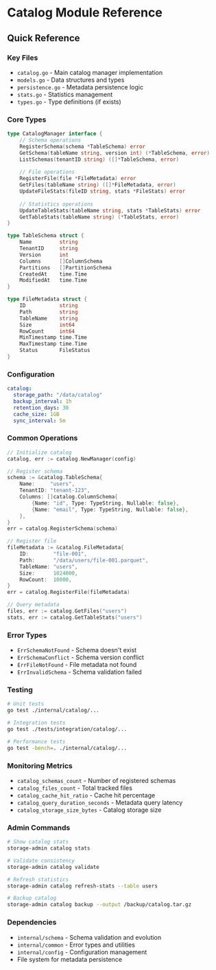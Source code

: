 # Catalog Module Reference

## Quick Reference

### Key Files
- `catalog.go` - Main catalog manager implementation
- `models.go` - Data structures and types
- `persistence.go` - Metadata persistence logic
- `stats.go` - Statistics management
- `types.go` - Type definitions (if exists)

### Core Types
```go
type CatalogManager interface {
    // Schema operations
    RegisterSchema(schema *TableSchema) error
    GetSchema(tableName string, version int) (*TableSchema, error)
    ListSchemas(tenantID string) ([]*TableSchema, error)
    
    // File operations
    RegisterFile(file *FileMetadata) error
    GetFiles(tableName string) ([]*FileMetadata, error)
    UpdateFileStats(fileID string, stats *FileStats) error
    
    // Statistics operations
    UpdateTableStats(tableName string, stats *TableStats) error
    GetTableStats(tableName string) (*TableStats, error)
}

type TableSchema struct {
    Name         string
    TenantID     string
    Version      int
    Columns      []ColumnSchema
    Partitions   []PartitionSchema
    CreatedAt    time.Time
    ModifiedAt   time.Time
}

type FileMetadata struct {
    ID           string
    Path         string
    TableName    string
    Size         int64
    RowCount     int64
    MinTimestamp time.Time
    MaxTimestamp time.Time
    Status       FileStatus
}
```

### Configuration
```yaml
catalog:
  storage_path: "/data/catalog"
  backup_interval: 1h
  retention_days: 30
  cache_size: 1GB
  sync_interval: 5m
```

### Common Operations
```go
// Initialize catalog
catalog, err := catalog.NewManager(config)

// Register schema
schema := &catalog.TableSchema{
    Name:     "users",
    TenantID: "tenant-123",
    Columns: []catalog.ColumnSchema{
        {Name: "id", Type: TypeString, Nullable: false},
        {Name: "email", Type: TypeString, Nullable: false},
    },
}
err = catalog.RegisterSchema(schema)

// Register file
fileMetadata := &catalog.FileMetadata{
    ID:        "file-001",
    Path:      "/data/users/file-001.parquet",
    TableName: "users",
    Size:      1024000,
    RowCount:  10000,
}
err = catalog.RegisterFile(fileMetadata)

// Query metadata
files, err := catalog.GetFiles("users")
stats, err := catalog.GetTableStats("users")
```

### Error Types
- `ErrSchemaNotFound` - Schema doesn't exist
- `ErrSchemaConflict` - Schema version conflict
- `ErrFileNotFound` - File metadata not found
- `ErrInvalidSchema` - Schema validation failed

### Testing
```bash
# Unit tests
go test ./internal/catalog/...

# Integration tests
go test ./tests/integration/catalog/...

# Performance tests
go test -bench=. ./internal/catalog/...
```

### Monitoring Metrics
- `catalog_schemas_count` - Number of registered schemas
- `catalog_files_count` - Total tracked files
- `catalog_cache_hit_ratio` - Cache hit percentage
- `catalog_query_duration_seconds` - Metadata query latency
- `catalog_storage_size_bytes` - Catalog storage size

### Admin Commands
```bash
# Show catalog stats
storage-admin catalog stats

# Validate consistency
storage-admin catalog validate

# Refresh statistics
storage-admin catalog refresh-stats --table users

# Backup catalog
storage-admin catalog backup --output /backup/catalog.tar.gz
```

### Dependencies
- `internal/schema` - Schema validation and evolution
- `internal/common` - Error types and utilities
- `internal/config` - Configuration management
- File system for metadata persistence
